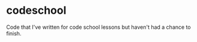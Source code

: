 codeschool
==========

Code that I've written for code school lessons but haven't had a chance to finish.

